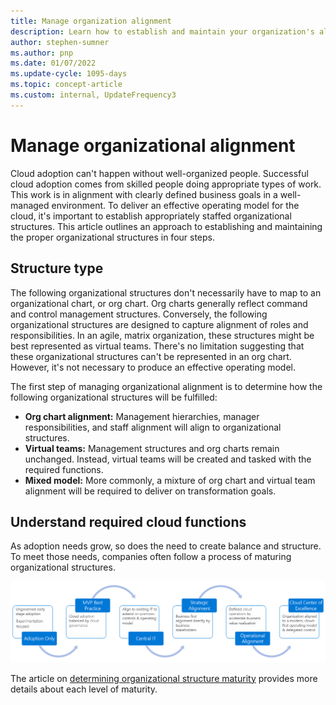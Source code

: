 ```yaml
---
title: Manage organization alignment
description: Learn how to establish and maintain your organization's alignment by using the Cloud Adoption Framework for Azure.
author: stephen-sumner
ms.author: pnp
ms.date: 01/07/2022
ms.update-cycle: 1095-days
ms.topic: concept-article
ms.custom: internal, UpdateFrequency3
---
```


# Manage organizational alignment

Cloud adoption can't happen without well-organized people. Successful cloud adoption comes from skilled people doing appropriate types of work. This work is in alignment with clearly defined business goals in a well-managed environment. To deliver an effective operating model for the cloud, it's important to establish appropriately staffed organizational structures. This article outlines an approach to establishing and maintaining the proper organizational structures in four steps.

## Structure type

The following organizational structures don't necessarily have to map to an organizational chart, or org chart. Org charts generally reflect command and control management structures. Conversely, the following organizational structures are designed to capture alignment of roles and responsibilities. In an agile, matrix organization, these structures might be best represented as virtual teams. There's no limitation suggesting that these organizational structures can't be represented in an org chart. However, it's not necessary to produce an effective operating model.

The first step of managing organizational alignment is to determine how the following organizational structures will be fulfilled:

- **Org chart alignment:** Management hierarchies, manager responsibilities, and staff alignment will align to organizational structures.
- **Virtual teams:** Management structures and org charts remain unchanged. Instead, virtual teams will be created and tasked with the required functions.
- **Mixed model:** More commonly, a mixture of org chart and virtual team alignment will be required to deliver on transformation goals.

## Understand required cloud functions

As adoption needs grow, so does the need to create balance and structure. To meet those needs, companies often follow a process of maturing organizational structures.

![Diagram that shows the organizational maturity cycle.](../_images/ready/org-ready-maturity.png)

The article on [determining organizational structure maturity](./organization-structures.md) provides more details about each level of maturity. 
